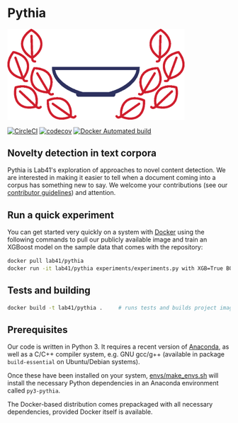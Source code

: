 # Pythia

<img src="assets/pythia_logo.png" width="400" alt="pythia logo" />

[![CircleCI](https://circleci.com/gh/Lab41/pythia.svg?style=shield)](https://circleci.com/gh/Lab41/pythia)
[![codecov](https://codecov.io/gh/Lab41/pythia/branch/master/graph/badge.svg)](https://codecov.io/gh/Lab41/pythia)
[![Docker Automated build](https://img.shields.io/docker/automated/jrottenberg/ffmpeg.svg?maxAge=2592000)](https://hub.docker.com/r/lab41/pythia/)


## Novelty detection in text corpora

Pythia is Lab41's exploration of approaches to novel content detection. We are interested in making it easier to tell when a document coming into a corpus has something new to say.
We welcome your contributions (see our [contributor guidelines](CONTRIBUTING.md)) and attention.

## Run a quick experiment

You can get started very quickly on a system with [Docker](https://www.docker.com/) using the following commands
to pull our publicly available image and train an XGBoost model on the sample data that comes with the 
repository:

```sh
docker pull lab41/pythia
docker run -it lab41/pythia experiments/experiments.py with XGB=True BOW_APPEND=True BOW_PRODUCT=True
```



## Tests and building

```sh
docker build -t lab41/pythia .     # runs tests and builds project image
```

## Prerequisites

Our code is written in Python 3. It requires a recent version of [Anaconda](https://www.continuum.io/downloads), as well as a C/C++ compiler system,
e.g. GNU gcc/g++ (available in package `build-essential` on Ubuntu/Debian systems).

Once these have been installed on your system, 
[envs/make_envs.sh](envs/make_envs.sh) will install the necessary Python dependencies in
an Anaconda environment called `py3-pythia`.

The Docker-based distribution comes prepackaged with all necessary dependencies, provided
Docker itself is available.
